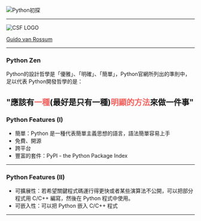 <img src="https://i.imgur.com/eIbqViB.png" title="Python初探" alt="Python初探"/>


---

<img src="https://i.imgur.com/WnKRmBo.png" title="CSF LOGO" alt="CSF LOGO" />

[Guido van Rossum](http://www.codejudger.com) 

---

### Python Zen ###

Python的設計哲學是「優雅」、「明確」、「簡單」，Python官網所列出的準則中，足以代表 Python開發哲學的是：

"應該有<font  color=f2635f>一種</font>(最好是只有一種)<font color=f2635f>明顯的方法</font>來做一件事"
---

### Python Features (I) ###

* 簡單：Python 是一種代表簡單主義思想的語言，語法簡單容易上手
* 免費、開源
* 跨平台
* 豐富的套件：PyPI - the Python Package Index

---

### Python Features (II) ###

* 可擴展性：若希望關鍵程式碼運行得更快或者某些演算法不公開，可以把部分程式用 C/C++ 編寫，然後在 Python 程式中使用。
* 可嵌入性：可以把 Python 嵌入 C/C++ 程式

---



